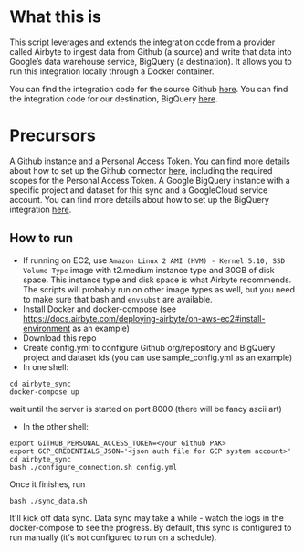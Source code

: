 # What this is 

This script leverages and extends the integration code from a provider called Airbyte to ingest data from Github (a source) and write that data into Google’s data warehouse service, BigQuery (a destination). It allows you to run this integration locally through a Docker container. 

You can find the integration code for the source Github [here](https://github.com/XIDProject/airbyte/tree/master/airbyte-integrations/connectors/source-github/source_github). You can find the integration code for our destination, BigQuery [here](https://github.com/XIDProject/airbyte/tree/master/airbyte-integrations/connectors/destination-bigquery). 

# Precursors

A Github instance and a Personal Access Token. You can find more details about how to set up the Github connector [here](https://docs.airbyte.com/integrations/sources/github/), including the required scopes for the Personal Access Token. 
A Google BigQuery instance with a specific project and dataset for this sync and a GoogleCloud service account. You can find more details about how to set up the BigQuery integration [here](https://docs.airbyte.com/integrations/destinations/bigquery/). 


## How to run
- If running on EC2, use `Amazon Linux 2 AMI (HVM) - Kernel 5.10, SSD Volume Type` image with t2.medium instance type and 30GB of disk space.
  This instance type and disk space is what Airbyte recommends. The scripts will probably run on other image types as well, but you need to make sure that bash and `envsubst` are available.
- Install Docker and docker-compose (see https://docs.airbyte.com/deploying-airbyte/on-aws-ec2#install-environment as an example)
- Download this repo
- Create config.yml to configure Github org/repository and BigQuery project and dataset ids (you can use sample_config.yml as an example)
- In one shell:
```shell
cd airbyte_sync
docker-compose up
```
  wait until the server is started on port 8000 (there will be fancy ascii art)

- In the other shell:
```shell
export GITHUB_PERSONAL_ACCESS_TOKEN=<your Github PAK>
export GCP_CREDENTIALS_JSON='<json auth file for GCP system account>'
cd airbyte_sync
bash ./configure_connection.sh config.yml
```
Once it finishes, run
```shell
bash ./sync_data.sh
```
It'll kick off data sync. Data sync may take a while - watch the logs in the docker-compose to see the progress. By default, this sync is configured to run manually (it's not configured to run on a schedule). 

